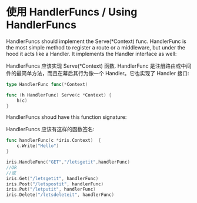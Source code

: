 # 使用 HandlerFuncs / Using HandlerFuncs

HandlerFuncs should implement the Serve\(*Context) func.
HandlerFunc is the most simple method to register a route or a middleware, but under the hood it acts like a Handler. It implements the Handler interface as well:

HandlerFuncs 应该实现 Serve\(\*Context\) 函数.
HandlerFunc 是注册路由或中间件的最简单方法，而且在幕后其行为像一个 Handler。它也实现了 Handler 接口:

```go
type HandlerFunc func(*Context)

func (h HandlerFunc) Serve(c *Context) {
    h(c)
}
```

HandlerFuncs shoud have this function signature:

HandlerFuncs 应该有这样的函数签名:

```go
func handlerFunc(c *iris.Context)  {
    c.Write("Hello")
}

iris.HandleFunc("GET","/letsgetit",handlerFunc)
//OR
//或
iris.Get("/letsgetit", handlerFunc)
iris.Post("/letspostit", handlerFunc)
iris.Put("/letputit", handlerFunc)
iris.Delete("/letsdeleteit", handlerFunc)
```

